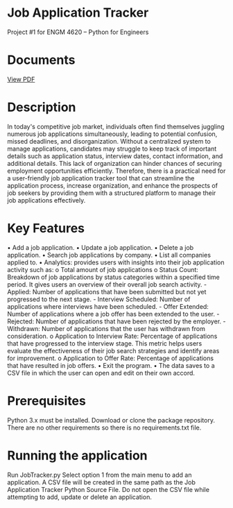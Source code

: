 # Job Application Tracker
Project #1 for ENGM 4620 – Python for Engineers

# Documents
[View PDF](./JobApplicationTrackerReport.pdf)

# Description
In today's competitive job market, individuals often find themselves juggling numerous job applications simultaneously, leading to potential confusion, missed deadlines, and disorganization. Without a centralized system to manage applications, candidates may struggle to keep track of important details such as application status, interview dates, contact information, and additional details. This lack of organization can hinder chances of securing employment opportunities efficiently. Therefore, there is a practical need for a user-friendly job application tracker tool that can streamline the application process, increase organization, and enhance the prospects of job seekers by providing them with a structured platform to manage their job applications effectively.

# Key Features
•	Add a job application.
•	Update a job application.
•	Delete a job application.
•	Search job applications by company.
•	List all companies applied to.
•	Analytics: provides users with insights into their job application activity such as:
  o	Total amount of job applications
  o	Status Count: Breakdown of job applications by status categories within a specified time period. It gives users an overview of their overall job search activity.
    -	Applied: Number of applications that have been submitted but not yet progressed to the next stage.
    -	Interview Scheduled: Number of applications where interviews have been scheduled.
    -	Offer Extended: Number of applications where a job offer has been extended to the user.
    -	Rejected: Number of applications that have been rejected by the employer.
    -	Withdrawn: Number of applications that the user has withdrawn from consideration.
  o	Application to Interview Rate:
Percentage of applications that have progressed to the interview stage. This metric helps users evaluate the effectiveness of their job search strategies and identify areas for improvement.
  o	Application to Offer Rate:
Percentage of applications that have resulted in job offers.
•	Exit the program.
•	The data saves to a CSV file in which the user can open and edit on their own accord.


# Prerequisites
Python 3.x must be installed.
Download or clone the package repository.
There are no other requirements so there is no requirements.txt file.

# Running the application
Run JobTracker.py
Select option 1 from the main menu to add an application.
A CSV file will be created in the same path as the Job Application Tracker Python Source File.
Do not open the CSV file while attempting to add, update or delete an application.
